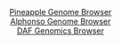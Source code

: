 <div id="Pineapple_Genome_Browser" align="center">
  <a href="https://igv.org/app/?sessionURL=blob:zZJfb5swFMW_i6VOm0TAhgQCUjWlbUqztltbRtI_qpABQ7yCTWwDTaJ893nVpr10UvOwaZIf7Ktr33OOf1vQESEpZyAAtolGJkLAAHLJ.wjXTUU.45pIEBS4ksQAghREEJYREGxBgaXC8c2FvrlUqpGBZVHVDGrMSm5Kx8Q13nCGe2lmvLaOeVXhlAusuJDWkcAdt2jZDXqS4qYx9WzHHFk5VtjCVbPkTHKrIaxMev1e8quUlITxmiR1Wyn6IiDRerTG3Czwx8kimmQZkfKcrGf54eR8Npk70_g.dI_v4y9ni9hdvItoybBqBTn89qnLvTyesfR5NRurO8b6.XDtPa3urg.ck3fT54YKIg.Rh8aO64.dsQ6Gspw8_0.e9aJ7.l6Pzo4O7NPL2yu0ubhu4zTK59FT1B6dl6f9q859sDNAxbNWkwCypfACBA0HusbIdgc_tmhsQOjrfASnIHh4NIASOHvS7Q9boNaN5gVIsmpf0DEAFzkRIBj4EHrI9.3R0BtC30c7YwtaUf29cE_jG9.D9sS23aSgldIw54lkjTQxY2aXFWa52TNNqBpnOrOLq6i.xeHmqkJf.zOhVty7.0OWBtCjXz5QG32Lon_C3VuEmCrdG7ZwisZhNIcnbruG9mU1qlExW4ZhePlaPEOoze4XTcFFjZXu1xV9_ElbhwXFTOlCRyVNaUXVeqFT5D0IkO1oaEHGK64pBKJM30MDGmgEP_yG09k97r4D">Pineapple Genome Browser</a>
</div>
<div id="Alphonso_Genome_Browser" align="center">
  <a href="https://igv.org/app/?sessionURL=blob:zZJdb9owFIb_i6VWmxTyCQmJhCbGKK1gpYOlfFRVZBIncUnsYDtJCeK_z6BNu.mkcrFpki_so2Of9339HECFGMeUAA.YqtFRDQMogKe0nsO8yNA9zBEHXgwzjhTAUIwYIiEC3gHEkAvozybyZipEwT1Nw6Jo5ZAkVOWWCnPYUAJrroY01wY0y.CGMigo49pnBiuq4aRq1WgDi0KVsy21o0VQQA1mRUoJp1qBSBLU8r3gVylIEKE5CvIyE_gsIJB6pMZIjeGn_mLeD0PE.Rjt76Jef3zXf7SG_npkD9b.9Hbh24vrOU4IFCVDvXjxLfF9A4_q2x3uhO608cfWpF7YQ3plfbkevhaYId4zHKNr2a7rnILBJEKv_5NnufCFvtPddlSK7fKe0.lkMh76k1UDnSjPp1__4PuogIyGpeQAhClzPENXLN1WOqbdOm2NrqLrrkyHUQy8p2cFCAbDrWx_OgCxLyQtgKNdeQZHAZRFiAGv5eq6Y7iu2Wk7bd11jaNyACXL_l60N_7MdXSzb5p2EONMSJSjgJOCq5AQtQpjNWkuzPKxwW3_.zJMp82wXO12D0vUtQfbdGK138zSlP7l6PP3SaPvUfRPqHuPEFVsLkVt_OAv2boqonEWF1fmzcusWa3Ri9.l8.3bsJ0CuiycmLIcCtkvK_L4k7cKMgyJkIUKc7zBGRb7hcyR1sAzTEtiC0KaUckhYMnmg67oitHRP_7G0zo.H38A">Alphonso Genome Browser</a>
</div>


<div id="DAF_Genomics_Browser" align="center">
  <a href="https://igv.org/app/?sessionURL=blob:tZFra9swFIb_i6D9ZDuW7dixIQxva9qSkbIENySlhBP72FZrW54kN8lC_ntVr2OwC2PQgSQkzuV9dZ4jeUIhGW9IRByLDi1KiUFkyXcLqNsKZ1CjJFEOlUSDCMxRYJMiiY4kB6kgmX_SlaVSrYwGgwxys8CG1yyVlnQtaE3JO1WiTjUdC2r4yhvYSSvltU5WMICqLXkj.QDSFKU07UGLTbHZgT6.xzZ9S9zUXaVYr7rRJrSxzMpBu2VNhvu_GPkPynqxd_FyEff1UzxcZ.N4eh3fuhfJ.tL_sE5urpaJvzxfsKIB1Qkcv5_NlXc1Yo_tmTOZZcvD7WJUhKt0demy4sz9eH6xb5lAOaYBHbl.GNpDcjJIxdNOQyBpKWhEPSNwRobjeebr1R36egqCMxLd3RtECUgfdfrdkahDq1ERiV.6nppBuMhQkMgMbTugYegMvcCzw5CejCPpRPXGLCfJPAxsJ3Yc39pCrfVzVvUD1EK_Bt8K5E.d9f5XUJm9DtyHz9NgGm73SRXfTFYPwXZ7oDv7t5heAPzxWzkXNSgd.vZ8hQKVVquxUT.ouKf70zM-">DAF Genomics Browser</a>
</div>
